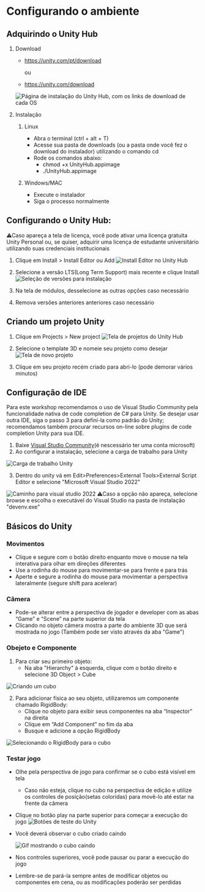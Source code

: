 # Configurando o ambiente

## Adquirindo o Unity Hub

1. Download
   - https://unity.com/pt/download

      ou 
   - https://unity.com/download
   
   ![Página de instalação do Unity Hub, com os links de download de cada OS](https://cdn.discordapp.com/attachments/1105270961391030293/1109909460933156984/image.png)

2. Instalação
   1. Linux
      - Abra o terminal (ctrl + alt + T)
      - Acesse sua pasta de downloads (ou a pasta onde você fez o download do instalador) utilizando o comando cd
      - Rode os comandos abaixo:
        - chmod +x UnityHub.appimage
        - ./UnityHub.appimage
      
   2. Windows/MAC
      - Execute o instalador
      - Siga o processo normalmente

## Configurando o Unity Hub:
⚠Caso apareça a tela de licença, você pode ativar uma licença gratuita Unity Personal ou, se quiser, adquirir uma licença de estudante universitário utilizando suas credenciais institucionais
   1. Clique em Install > Install Editor ou Add
   ![Install Editor no Unity Hub](https://cdn.discordapp.com/attachments/1105270961391030293/1109910774194905088/image.png)
   
   2. Selecione a versão LTS(Long Term Support) mais recente e clique Install
   ![Seleção de versões para instalação](https://media.discordapp.net/attachments/1105270961391030293/1109911748972126269/image.png?width=642&height=440)
   
   3. Na tela de módulos, desselecione as outras opções caso necessário
   4. Remova versões anteriores anteriores caso necessário

## Criando um projeto Unity
   1. Clique em Projects > New project
   ![Tela de projetos do Unity Hub](https://cdn.discordapp.com/attachments/1105270961391030293/1109920766948020335/image.png)
   
   2. Selecione o template 3D e nomeie seu projeto como desejar
   ![Tela de novo projeto](https://cdn.discordapp.com/attachments/1105270961391030293/1109921388527099954/image.png)

   3. Clique em seu projeto recém criado para abri-lo (pode demorar vários minutos)


## Configuração de IDE
   Para este workshop recomendamos o uso de Visual Studio Community pela funcionalidade nativa de code completion de C# para Unity. Se desejar usar outra IDE, siga o passo 3 para definí-la como padrão do Unity; recomendamos também procurar recursos on-line sobre plugins de code completion Unity para sua IDE.
   
   1. Baixe [Visual Studio Community](https://visualstudio.microsoft.com/pt-br/vs/community/)(é nescessário ter uma conta microsoft)
   2. Ao configurar a instalação, selecione a carga de trabalho para Unity

![Carga de trabalho Unity](https://cdn.discordapp.com/attachments/1105270961391030293/1113951027348131850/image.png)

   3. Dentro do unity vá em Edit>Preferences>External Tools>External Script Editor e selecione "Microsoft Visual Studio 2022"

![Caminho para visual studio 2022](https://cdn.discordapp.com/attachments/1105270961391030293/1113949363371257938/Visual_studio_2022_path.png)
   ⚠Caso a opção não apareça, selecione browse e escolha o executável do Visual Studio na pasta de instalação "devenv.exe"
  
 ## Básicos do Unity
   ### Movimentos
   - Clique e segure com o botão direito enquanto move o mouse na tela interativa para olhar em direções diferentes
   - Use a rodinha do mouse para movimentar-se para frente e para trás
   - Aperte e segure a rodinha do mouse para movimentar a perspectiva lateralmente (segure shift para acelerar)

   
   ### Câmera
   - Pode-se alterar entre a perspectiva de jogador e developer com as abas “Game” e “Scene” na parte superior da tela 
   - Clicando no objeto câmera mostra a parte do ambiente 3D que será mostrada no jogo (Também pode ser visto através da aba "Game")
     
   ### Obejeto e Componente
   1. Para criar seu primeiro objeto:
      - Na aba "Hierarchy" à esquerda, clique com o botão direito e selecione 3D Object > Cube

![Criando um cubo](https://cdn.discordapp.com/attachments/1105270961391030293/1109911523268231249/image.png)

   2. Para adicionar física ao seu objeto, utilizaremos um componente chamado RigidBody:
      - Clique no objeto para exibir seus componentes na aba “Inspector” na direita 
      - Clique em “Add Component” no fim da aba
      - Busque e adicione a opção RigidBody

 ![Selecionando o RigidBody para o cubo](https://cdn.discordapp.com/attachments/1105270961391030293/1109911836217835662/image.png)

   ### Testar jogo
   - Olhe pela perspectiva de jogo para confirmar se o cubo está visível em tela
     - Caso não esteja, clique no cubo na perspectiva de edição e utilize os controles de posição(setas coloridas) para movê-lo até estar na frente da câmera
   - Clique no botão play na parte superior para começar a execução do jogo
   ![Botões de teste do Unity](https://cdn.discordapp.com/attachments/1105270961391030293/1109935017037156402/image.png)

   - Você deverá observar o cubo criado caindo

      ![Gif mostrando o cubo caindo](https://cdn.discordapp.com/attachments/1105270961391030293/1109936388998180985/ezgif-4-afbe4d4c64.gif)
   
   - Nos controles superiores, você pode pausar ou parar a execução do jogo
   - Lembre-se de pará-la sempre antes de modificar objetos ou componentes em cena, ou as modificações poderão ser perdidas
